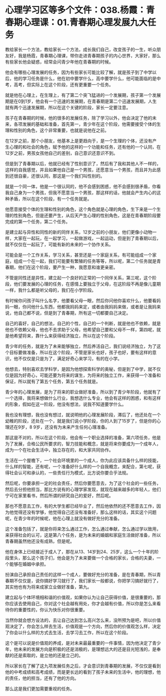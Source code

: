 # 心理学习区等多个文件：038.杨霞：青春期心理课：01.青春期心理发展九大任务

教给家长一个方法，教给家长一个方法，成长我们自己，改变孩子的一生，听众朋友好，我是杨霞，青春期心理课，带你走进青春期孩子的内心世界，大家好，那么有些家长他会疑惑，经常会问青少年他在青春期的时候。

他会有哪些心理发展的任务，因为有些家长可能比较了解，就是孩子到了中学以后，他的学习任务是什么，他在初中要学什么，高中要学什么，他可能面临的是中考，高考，但实际上在这个阶段，还有更重要一个任务。

就是他在心理上，在生理上，有了第二个突飞猛进的一个发展期，孩子第一个发展期是在0到1岁，他会有一个迅速的发展期，在青春期是第二个迅速发展期，人生就有两个迅速发展期，所以在这个关键的阶段，家长一定要注意。

孩子在青春期的时候，他的很多的发展任务，除了学习以外，他会决定了他的未来，各项发展的基础和准备，首先第一，青少年在这个阶段，他需要接受个体的生理和性别的角色，这个非常重要，也就是说他在之前。

在12岁之前，那个小朋友，他基本上是更趋向于，是一个生理的个体，还没有产生心理的和社会的角色，赋予他的这样的一个功能和任务，还有他的一个认同，在12岁之前，男孩女孩他自己的差别，自己意识还意识不到。

但是到了青春期以后，他就已经有了性别意识了，然后有了我和其他人不一样的，这样的自我感觉，并且如果他自己是一个男孩，还愿意当一个男孩，而且并为此感到还很自豪，还很认同，那这是一个我们叫性别的。

就是一个同一体，他是一个很认同的，他不会感到困惑，他不会感到很矛盾，你看我自己身为一个男孩，但我不愿意当一个男孩，那这样的话，他就会产生内心的这种矛盾，所以在这个阶段，有一个任务就是。

他愿意接受个体的生理和性别的角色，这个角色就是心理的角色，生下来是一个生理的性别角色，但是还要产生，从后天产生心理的性别角色，这是在青春期阶段要完成的第一个任务，第二个任务。

是建立起与异性和同性的新的同伴关系，12岁之前的小朋友，他们更像小动物一样，大家在一起玩，在一起学习，一起做游戏，一起运动，但是到了青春期以后，就不仅仅在一起玩了，可能有新的未来的一个协作关系。

可能会是一个工作关系，学习关系，甚至还是一个家庭关系，有可能组成一个家庭，组成一个在一起，我们可能要有繁殖的任务等等，所以呢，第二个任务就是青春期，他们在这个阶段，要产生一种，我愿意和谁更亲密。

不管是同性还是异性，建立起一个良好的正常的一个同伴关系，第三呢，这个阶段，他们要发展的心理的任务，在感情上要独立于父母，在这阶段不再是像儿童期一样，我什么都是听父母的，我们在小学阶段。

有时候你问孩子叫什么名字，他要看父母一眼，然后你问他你喜欢什么，他要看妈妈一眼，你问他什么东西，他都我妈妈来定，或者由我妈妈来做，或者是让我妈来说，他自己都不说，但是到了青春期，所有这一切都要自己决定。

自己的喜好，自己的想法，自己的个性，自己的一个判断，就是他也不依赖，就是他也不依赖父母，他也不去求助于父母，他希望自己要和父母不一样，第四呢，就是他希望将来，靠什么来获得经济独立，所以在这个阶段。

青少年的任务，就是为了未来能够独立，然后养活自己，我们说经济独立，为了这个目标要做准备，所以在这个阶段，不管是家长也好，孩子也好，要有这样的意识，他不仅仅是只是为了，满足好奇心来学习，有的在小学。

他想去，特别喜欢去学科学，是因为他想探索科学的奥秘，但是到了中学，就不仅仅是因为好奇心，可能还要为将来的谋生，为将来的独立工作，来获得一个准备和保证，所以就有了第五个任务，第五个任务就是。

青少年的心理发展，是为了将来的职业做好准备，所以到了青少年阶段，他就有了一个选择，我将来想做什么行业，我想选什么专业，他会有这样的困惑，和有这样的形象，假如在这一阶段，他没有想法，说我不知道要学什么。

我也没有理想，我也没有想过，就说明他的心理发展阶段，滞后了，他还处在一个幼稚的阶段，还处在一个，就是我们说小学阶段，你的人到了15岁了，但是你的心理还在9岁，8 9岁，还没有为未来产生任何心理准备。

那这是不对的，所以在这个阶段，他会有一个职业选择的准备，第六项任务，他是为了发展，合格公民所要求的，智力技能和概念，就是将来你要成为一个成年人，成为一个在社会生活中，独立存在的，和大家共同协作。

生活在一个屋檐下，一个社会环境里的一个成人，你为此应该具备什么样的技能，什么样的智能，还有呢，一个准备好什么样的一个自我概念，来配合，第七呢，获得社会认可和承认的，一些责任行为模式，比方说你要合乎法规。

然后呢，你要承担一定的社会责任，然后你要愿意去，为了这个社会的一些任务，然后去分担他担当，那比方说有的心理学家发现，就现在越来越多的年轻人，他们宁可在家里看书，然后所谓的研究自己的爱好，然后呢。

那也不愿意去工作，有的大学生都已经毕业了，然后他依然的还不愿意去工作，因为他觉得还没有学够，他觉得自己还没有准备好，那么这样的话，其实这个问题呢，在青少年的时候呢，他在心理上就没有做好充分的准备。

这个准备包括了，就是你将来怎么通过工作，怎么通过奉献，怎么通过学以致用，来获得社会的认可，这是第八个任务，是为未来的婚姻和家庭生活做好准备，所以青春期虽然他还没有成熟，但是呢。

他在身体上已经接近于成人了，那在从13、14岁到24、25岁，这么一个十年的阶段里头，那么这个孩子们，他会是为了未来要做一个合格的家长，合格的夫妻，一个能够在婚姻中承担。

扮演自己承担自己责任的这样一个成人，要做好充分的准备，是在青春期，所以青春期不仅仅是，说你搞好学习就行了，我们家长一般都说，你把学习搞好就行了，其实他也有为将来成家立业做好准备，第九。

建立起与个体环境相和谐的价值观，如果你认为让自己获得价值，是很重要的，那你应该去使用自己，你对这个社会越有用处，你才会越有价值，所以你是怎么来看待你的重要性的，你认为快乐对你很重要。

当然你就会想方设法的，去让自己达到怎么高兴怎么来，没所预为是吧，所以价值观决定了，你会怎么样去生活，价值观是一个方向，然后你的价值观怎么样，决定了你会以什么样的方式去生活，去学习去工作，所以在这个阶段。

这个是可以说是价值观的养成，是对未来最最重要的一件事情，因为他决定了青少年，他未来的发展方向是积极的还是消极的，是理想远大的还是目光短浅的，是奉献的还是索取的，是立他的还是立己的。

所以家长在了解了这九项发展任务之后，才会意识到青春期的发展，不仅仅是看到他的中考成绩和高考成绩，而是更长远的看到了孩子未来的生活中，他的理想，他的责任，他的担当，还有了他的方向。

那么这是我们更加需要重视的任务。